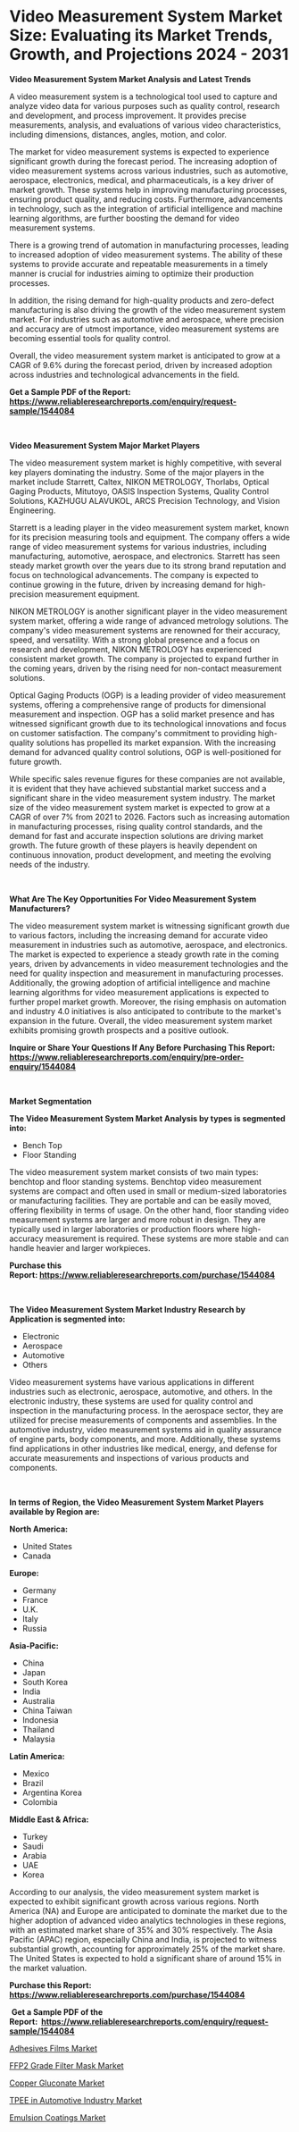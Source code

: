 <p><h1>Video Measurement System Market Size: Evaluating its Market Trends, Growth, and Projections 2024 - 2031</h1></p><p><strong>Video Measurement System Market Analysis and Latest Trends</strong></p>
<p><p>A video measurement system is a technological tool used to capture and analyze video data for various purposes such as quality control, research and development, and process improvement. It provides precise measurements, analysis, and evaluations of various video characteristics, including dimensions, distances, angles, motion, and color.</p><p>The market for video measurement systems is expected to experience significant growth during the forecast period. The increasing adoption of video measurement systems across various industries, such as automotive, aerospace, electronics, medical, and pharmaceuticals, is a key driver of market growth. These systems help in improving manufacturing processes, ensuring product quality, and reducing costs. Furthermore, advancements in technology, such as the integration of artificial intelligence and machine learning algorithms, are further boosting the demand for video measurement systems.</p><p>There is a growing trend of automation in manufacturing processes, leading to increased adoption of video measurement systems. The ability of these systems to provide accurate and repeatable measurements in a timely manner is crucial for industries aiming to optimize their production processes.</p><p>In addition, the rising demand for high-quality products and zero-defect manufacturing is also driving the growth of the video measurement system market. For industries such as automotive and aerospace, where precision and accuracy are of utmost importance, video measurement systems are becoming essential tools for quality control.</p><p>Overall, the video measurement system market is anticipated to grow at a CAGR of 9.6% during the forecast period, driven by increased adoption across industries and technological advancements in the field.</p></p>
<p><strong>Get a Sample PDF of the Report:&nbsp; <a href="https://www.reliableresearchreports.com/enquiry/request-sample/1544084">https://www.reliableresearchreports.com/enquiry/request-sample/1544084</a></strong></p>
<p>&nbsp;</p>
<p><strong>Video Measurement System Major Market Players</strong></p>
<p><p>The video measurement system market is highly competitive, with several key players dominating the industry. Some of the major players in the market include Starrett, Caltex, NIKON METROLOGY, Thorlabs, Optical Gaging Products, Mitutoyo, OASIS Inspection Systems, Quality Control Solutions, KAZHUGU ALAVUKOL, ARCS Precision Technology, and Vision Engineering.</p><p>Starrett is a leading player in the video measurement system market, known for its precision measuring tools and equipment. The company offers a wide range of video measurement systems for various industries, including manufacturing, automotive, aerospace, and electronics. Starrett has seen steady market growth over the years due to its strong brand reputation and focus on technological advancements. The company is expected to continue growing in the future, driven by increasing demand for high-precision measurement equipment.</p><p>NIKON METROLOGY is another significant player in the video measurement system market, offering a wide range of advanced metrology solutions. The company's video measurement systems are renowned for their accuracy, speed, and versatility. With a strong global presence and a focus on research and development, NIKON METROLOGY has experienced consistent market growth. The company is projected to expand further in the coming years, driven by the rising need for non-contact measurement solutions.</p><p>Optical Gaging Products (OGP) is a leading provider of video measurement systems, offering a comprehensive range of products for dimensional measurement and inspection. OGP has a solid market presence and has witnessed significant growth due to its technological innovations and focus on customer satisfaction. The company's commitment to providing high-quality solutions has propelled its market expansion. With the increasing demand for advanced quality control solutions, OGP is well-positioned for future growth.</p><p>While specific sales revenue figures for these companies are not available, it is evident that they have achieved substantial market success and a significant share in the video measurement system industry. The market size of the video measurement system market is expected to grow at a CAGR of over 7% from 2021 to 2026. Factors such as increasing automation in manufacturing processes, rising quality control standards, and the demand for fast and accurate inspection solutions are driving market growth. The future growth of these players is heavily dependent on continuous innovation, product development, and meeting the evolving needs of the industry.</p></p>
<p>&nbsp;</p>
<p><strong>What Are The Key Opportunities For Video Measurement System Manufacturers?</strong></p>
<p><p>The video measurement system market is witnessing significant growth due to various factors, including the increasing demand for accurate video measurement in industries such as automotive, aerospace, and electronics. The market is expected to experience a steady growth rate in the coming years, driven by advancements in video measurement technologies and the need for quality inspection and measurement in manufacturing processes. Additionally, the growing adoption of artificial intelligence and machine learning algorithms for video measurement applications is expected to further propel market growth. Moreover, the rising emphasis on automation and industry 4.0 initiatives is also anticipated to contribute to the market's expansion in the future. Overall, the video measurement system market exhibits promising growth prospects and a positive outlook.</p></p>
<p><strong>Inquire or Share Your Questions If Any Before Purchasing This Report: <a href="https://www.reliableresearchreports.com/enquiry/pre-order-enquiry/1544084">https://www.reliableresearchreports.com/enquiry/pre-order-enquiry/1544084</a></strong></p>
<p>&nbsp;</p>
<p><strong>Market Segmentation</strong></p>
<p><strong>The Video Measurement System Market Analysis by types is segmented into:</strong></p>
<p><ul><li>Bench Top</li><li>Floor Standing</li></ul></p>
<p><p>The video measurement system market consists of two main types: benchtop and floor standing systems. Benchtop video measurement systems are compact and often used in small or medium-sized laboratories or manufacturing facilities. They are portable and can be easily moved, offering flexibility in terms of usage. On the other hand, floor standing video measurement systems are larger and more robust in design. They are typically used in larger laboratories or production floors where high-accuracy measurement is required. These systems are more stable and can handle heavier and larger workpieces.</p></p>
<p><strong>Purchase this Report:&nbsp;<a href="https://www.reliableresearchreports.com/purchase/1544084">https://www.reliableresearchreports.com/purchase/1544084</a></strong></p>
<p>&nbsp;</p>
<p><strong>The Video Measurement System Market Industry Research by Application is segmented into:</strong></p>
<p><ul><li>Electronic</li><li>Aerospace</li><li>Automotive</li><li>Others</li></ul></p>
<p><p>Video measurement systems have various applications in different industries such as electronic, aerospace, automotive, and others. In the electronic industry, these systems are used for quality control and inspection in the manufacturing process. In the aerospace sector, they are utilized for precise measurements of components and assemblies. In the automotive industry, video measurement systems aid in quality assurance of engine parts, body components, and more. Additionally, these systems find applications in other industries like medical, energy, and defense for accurate measurements and inspections of various products and components.</p></p>
<p>&nbsp;</p>
<p><strong>In terms of Region, the Video Measurement System Market Players available by Region are:</strong></p>
<p>
    <p> <strong> North America: </strong>
        <ul>
            <li>United States</li>
            <li>Canada</li>
        </ul>
        </p> 
    <p> <strong> Europe: </strong>
        <ul>
            <li>Germany</li>
            <li>France</li>
            <li>U.K.</li>
            <li>Italy</li>
            <li>Russia</li>
        </ul>
        </p> 
    <p> <strong> Asia-Pacific: </strong>
        <ul>
            <li>China</li>
            <li>Japan</li>
            <li>South Korea</li>
            <li>India</li>
            <li>Australia</li>
            <li>China Taiwan</li>
            <li>Indonesia</li>
            <li>Thailand</li>
            <li>Malaysia</li>
        </ul>
        </p> 
    <p> <strong> Latin America: </strong>
        <ul>
            <li>Mexico</li>
            <li>Brazil</li>
            <li>Argentina Korea</li>
            <li>Colombia</li>
        </ul>
        </p> 
    <p> <strong> Middle East & Africa: </strong>
        <ul>
            <li>Turkey</li>
            <li>Saudi</li>
            <li>Arabia</li>
            <li>UAE</li>
            <li>Korea</li>
        </ul>
    </p>
    </p>
<p><p>According to our analysis, the video measurement system market is expected to exhibit significant growth across various regions. North America (NA) and Europe are anticipated to dominate the market due to the higher adoption of advanced video analytics technologies in these regions, with an estimated market share of 35% and 30% respectively. The Asia Pacific (APAC) region, especially China and India, is projected to witness substantial growth, accounting for approximately 25% of the market share. The United States is expected to hold a significant share of around 15% in the market valuation.</p></p>
<p><strong>Purchase this Report: <a href="https://www.reliableresearchreports.com/purchase/1544084">https://www.reliableresearchreports.com/purchase/1544084</a></strong></p>
<p>&nbsp;<strong>Get a Sample PDF of the Report:&nbsp;&nbsp;<a href="https://www.reliableresearchreports.com/enquiry/request-sample/1544084">https://www.reliableresearchreports.com/enquiry/request-sample/1544084</a></strong></p>
<p><strong></strong></p>
<p><p><a href="https://issuu.com/reportprime-2/docs/adhesives-films-market-size-2030.pptx">Adhesives Films Market</a></p><p><a href="https://medium.com/@reyeshowell655/ffp2-grade-filter-mask-market-analysis-and-sze-forecasted-for-period-from-2023-to-2030-e8291bcb4f56">FFP2 Grade Filter Mask Market</a></p><p><a href="https://www.linkedin.com/pulse/copper-gluconate-market-size-share-amp-trends-analysis-report-3lnaf/">Copper Gluconate Market</a></p><p><a href="https://issuu.com/reportprime-2/docs/tpee-in-automotive-industry-market-size-2030.pptx">TPEE in Automotive Industry Market</a></p><p><a href="https://www.linkedin.com/pulse/emulsion-coatings-market-size-share-global-analysis-report-rnnkf/">Emulsion Coatings Market</a></p></p>